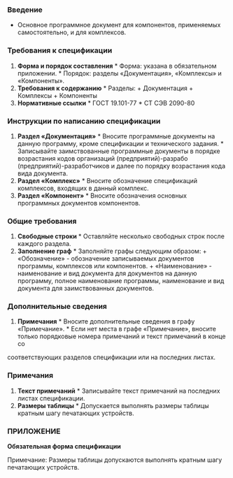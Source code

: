 ### Введение

* Основное программное документ для компонентов, применяемых самостоятельно, и для комплексов.

### Требования к спецификации

1. **Форма и порядок составления**
        * Форма: указана в обязательном приложении.
        * Порядок: разделы «Документация», «Комплексы» и «Компоненты».
2. **Требования к содержанию**
        * Разделы:
                + Документация
                + Комплексы
                + Компоненты
3. **Нормативные ссылки**
        * ГОСТ 19.101-77
        * СТ СЭВ 2090-80

### Инструкции по написанию спецификации

1. **Раздел «Документация»**
        * Вносите программные документы на данную программу, кроме спецификации и технического задания.
        * Записывайте заимствованные программные документы в порядке возрастания кодов организаций (предприятий)-разрабо
(предприятий)-разработчиков и далее по порядку возрастания кода вида документа.
2. **Раздел «Комплекс»**
        * Вносите обозначение спецификаций комплексов, входящих в данный комплекс.
3. **Раздел «Компонент»**
        * Вносите обозначения основных программных документов компонентов.

### Общие требования

1. **Свободные строки**
        * Оставляйте несколько свободных строк после каждого раздела.
2. **Заполнение граф**
        * Заполняйте графы следующим образом:
                + «Обозначение» - обозначение записываемых документов программы, комплексов или компонентов.
                + «Наименование» - наименование и вид документа для документов на данную программу, полное наименование программы,
наименование и вид документа для заимствованных документов.

### Дополнительные сведения

1. **Примечания**
        * Вносите дополнительные сведения в графу «Примечание».
        * Если нет места в графе «Примечание», вносите только порядковые номера примечаний и текст примечаний в конце со

соответствующих разделов спецификации или на последних листах.

### Примечания

1. **Текст примечаний**
        * Записывайте текст примечаний на последних листах спецификации.
2. **Размеры таблицы**
        * Допускается выполнять размеры таблицы кратным шагу печатающих устройств.

### ПРИЛОЖЕНИЕ

**Обязательная форма спецификации**

Примечание: Размеры таблицы допускаются выполнять кратным шагу печатающих устройств.
